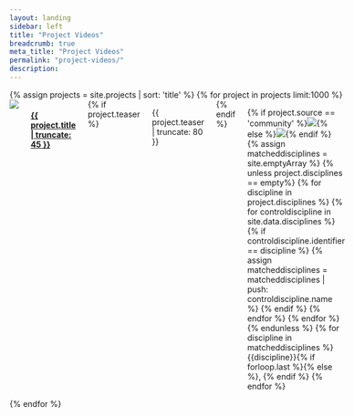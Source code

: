 ```yaml
---
layout: landing
sidebar: left
title: "Project Videos"
breadcrumb: true
meta_title: "Project Videos"
permalink: "project-videos/"
description:
---
```

<div class="row">
	<div class="small-12 columns t30">
		<div class="row" id="listprojects">
			{% assign projects = site.projects | sort: 'title' %}
			{% for project in projects limit:1000 %}
				<div id="project_{{ project.identifier }}" class="large-4 medium-6 columns projectbox">
					<a href="{{ project.url | relative_url }}" title="View {{ project.title | escape_once }}"><img src="https://img.youtube.com/vi/{{ project.youtubeid}}/mqdefault.jpg" class="videothumbnail'"></a>
					<h4><a href="{{ project.url | relative_url }}" title="View {{ project.title | escape_once }}">{{ project.title | truncate: 45 }}</a></h4>
					{% if project.teaser %}<p>{{ project.teaser | truncate: 80 }}</p>{% endif %}
					<p class="source_disciplines">{% if project.source == 'community' %}<img src="{{ 'assets/img/circle-cobalt.svg' | relative_url }}">{% else %}<img src="{{ 'assets/img/circle-brilliant-amber.svg' | relative_url }}">{% endif %}
					{% assign matcheddisciplines = site.emptyArray %}
					{% unless project.disciplines == empty%}
						{% for discipline in project.disciplines %}
							{% for controldiscipline in site.data.disciplines %}
								{% if controldiscipline.identifier == discipline %}
									{% assign matcheddisciplines = matcheddisciplines | push: controldiscipline.name %}
								{% endif %}
							{% endfor %}
						{% endfor %}
					{% endunless %}
					{% for discipline in matcheddisciplines %}
					<span>{{discipline}}</span>{% if forloop.last %}{% else %}, {% endif %}
					{% endfor %}</p>
				</div>
			{% endfor %}
		</div>
	</div><!-- /.small-8 small-offset-2.columns -->
</div><!-- /.row -->
